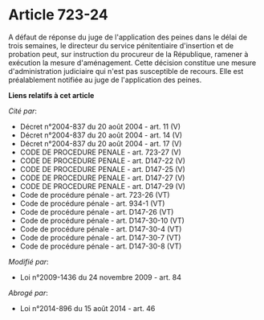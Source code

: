 # Article 723-24

A défaut de réponse du juge de l'application des peines dans le délai de trois semaines, le directeur du service
pénitentiaire d'insertion et de probation peut, sur instruction du procureur de la République, ramener à exécution la mesure
d'aménagement. Cette décision constitue une mesure d'administration judiciaire qui n'est pas susceptible de recours. Elle est
préalablement notifiée au juge de l'application des peines.

**Liens relatifs à cet article**

_Cité par_:

  - Décret n°2004-837 du 20 août 2004 - art. 11 (V)
  - Décret n°2004-837 du 20 août 2004 - art. 14 (V)
  - Décret n°2004-837 du 20 août 2004 - art. 17 (V)
  - CODE DE PROCEDURE PENALE - art. 723-27 (V)
  - CODE DE PROCEDURE PENALE - art. D147-22 (V)
  - CODE DE PROCEDURE PENALE - art. D147-25 (V)
  - CODE DE PROCEDURE PENALE - art. D147-27 (V)
  - CODE DE PROCEDURE PENALE - art. D147-29 (V)
  - Code de procédure pénale - art. 723-26 (VT)
  - Code de procédure pénale - art. 934-1 (VT)
  - Code de procédure pénale - art. D147-26 (VT)
  - Code de procédure pénale - art. D147-30-10 (VT)
  - Code de procédure pénale - art. D147-30-4 (VT)
  - Code de procédure pénale - art. D147-30-7 (VT)
  - Code de procédure pénale - art. D147-30-8 (VT)

_Modifié par_:

  - Loi n°2009-1436 du 24 novembre 2009 - art. 84

_Abrogé par_:

  - Loi n°2014-896 du 15 août 2014 - art. 46
